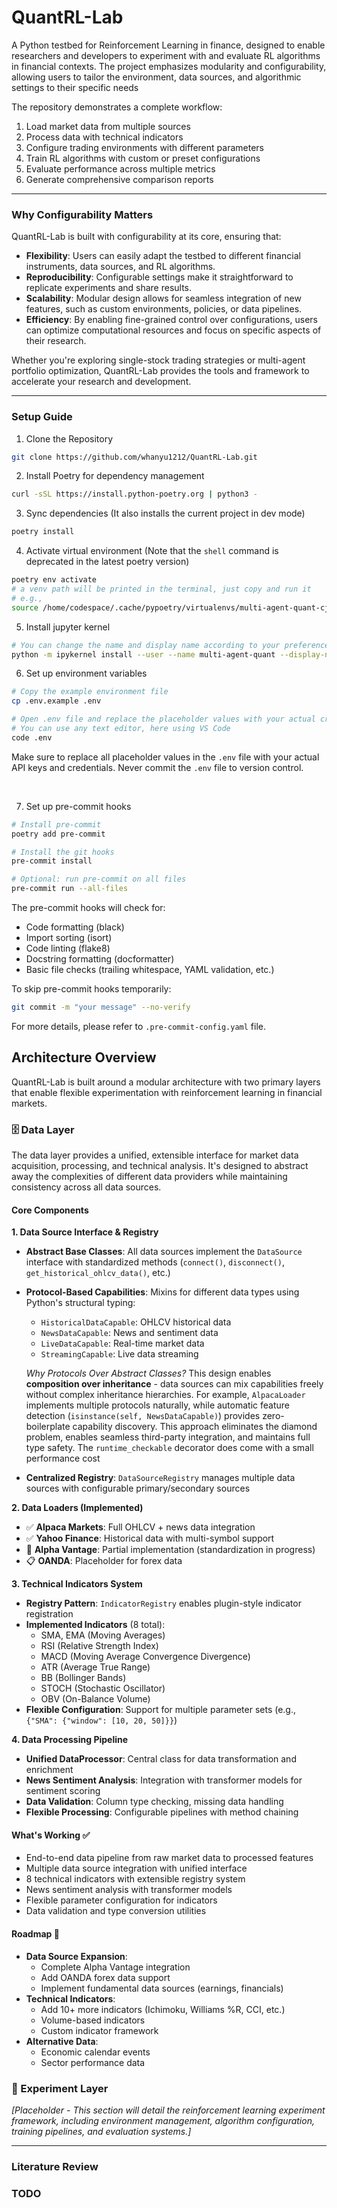 # QuantRL-Lab
A Python testbed for Reinforcement Learning in finance, designed to enable researchers and developers to experiment with and evaluate RL algorithms in financial contexts. The project emphasizes modularity and configurability, allowing users to tailor the environment, data sources, and algorithmic settings to their specific needs

The repository demonstrates a complete workflow:

1. Load market data from multiple sources
2. Process data with technical indicators
3. Configure trading environments with different parameters
4. Train RL algorithms with custom or preset configurations
5. Evaluate performance across multiple metrics
6. Generate comprehensive comparison reports

---

### Why Configurability Matters
QuantRL-Lab is built with configurability at its core, ensuring that:
- **Flexibility**: Users can easily adapt the testbed to different financial instruments, data sources, and RL algorithms.
- **Reproducibility**: Configurable settings make it straightforward to replicate experiments and share results.
- **Scalability**: Modular design allows for seamless integration of new features, such as custom environments, policies, or data pipelines.
- **Efficiency**: By enabling fine-grained control over configurations, users can optimize computational resources and focus on specific aspects of their research.

Whether you're exploring single-stock trading strategies or multi-agent portfolio optimization, QuantRL-Lab provides the tools and framework to accelerate your research and development.


---
### Setup Guide

1. Clone the Repository
```bash
git clone https://github.com/whanyu1212/QuantRL-Lab.git
```

2. Install Poetry for dependency management
```bash
curl -sSL https://install.python-poetry.org | python3 -
```

3. Sync dependencies (It also installs the current project in dev mode)
```bash
poetry install
```

4. Activate virtual environment (Note that the `shell` command is deprecated in the latest poetry version)
```bash
poetry env activate
# a venv path will be printed in the terminal, just copy and run it
# e.g.,
source /home/codespace/.cache/pypoetry/virtualenvs/multi-agent-quant-cj6_z41n-py3.12/bin/activate
```

5. Install jupyter kernel
```bash
# You can change the name and display name according to your preference
python -m ipykernel install --user --name multi-agent-quant --display-name "Multi Agent Quant"
```

6. Set up environment variables
```bash
# Copy the example environment file
cp .env.example .env

# Open .env file and replace the placeholder values with your actual credentials
# You can use any text editor, here using VS Code
code .env
```

Make sure to replace all placeholder values in the `.env` file with your actual API keys and credentials. Never commit the `.env` file to version control.

<br>

7. Set up pre-commit hooks
```bash
# Install pre-commit
poetry add pre-commit

# Install the git hooks
pre-commit install

# Optional: run pre-commit on all files
pre-commit run --all-files
```

The pre-commit hooks will check for:
- Code formatting (black)
- Import sorting (isort)
- Code linting (flake8)
- Docstring formatting (docformatter)
- Basic file checks (trailing whitespace, YAML validation, etc.)

To skip pre-commit hooks temporarily:
```bash
git commit -m "your message" --no-verify
```

For more details, please refer to `.pre-commit-config.yaml` file.

## Architecture Overview

QuantRL-Lab is built around a modular architecture with two primary layers that enable flexible experimentation with reinforcement learning in financial markets.

### 🗄️ Data Layer

The data layer provides a unified, extensible interface for market data acquisition, processing, and technical analysis. It's designed to abstract away the complexities of different data providers while maintaining consistency across all data sources.

#### Core Components

**1. Data Source Interface & Registry**
- **Abstract Base Classes**: All data sources implement the `DataSource` interface with standardized methods (`connect()`, `disconnect()`, `get_historical_ohlcv_data()`, etc.)
- **Protocol-Based Capabilities**: Mixins for different data types using Python's structural typing:
  - `HistoricalDataCapable`: OHLCV historical data
  - `NewsDataCapable`: News and sentiment data
  - `LiveDataCapable`: Real-time market data
  - `StreamingCapable`: Live data streaming

  *Why Protocols Over Abstract Classes?* This design enables **composition over inheritance** - data sources can mix capabilities freely without complex inheritance hierarchies. For example, `AlpacaLoader` implements multiple protocols naturally, while automatic feature detection (`isinstance(self, NewsDataCapable)`) provides zero-boilerplate capability discovery. This approach eliminates the diamond problem, enables seamless third-party integration, and maintains full type safety. The `runtime_checkable` decorator does come with a small performance cost

- **Centralized Registry**: `DataSourceRegistry` manages multiple data sources with configurable primary/secondary sources

**2. Data Loaders (Implemented)**
- ✅ **Alpaca Markets**: Full OHLCV + news data integration
- ✅ **Yahoo Finance**: Historical data with multi-symbol support
- 🔄 **Alpha Vantage**: Partial implementation (standardization in progress)
- 📋 **OANDA**: Placeholder for forex data

**3. Technical Indicators System**
- **Registry Pattern**: `IndicatorRegistry` enables plugin-style indicator registration
- **Implemented Indicators** (8 total):
  - SMA, EMA (Moving Averages)
  - RSI (Relative Strength Index)
  - MACD (Moving Average Convergence Divergence)
  - ATR (Average True Range)
  - BB (Bollinger Bands)
  - STOCH (Stochastic Oscillator)
  - OBV (On-Balance Volume)
- **Flexible Configuration**: Support for multiple parameter sets (e.g., `{"SMA": {"window": [10, 20, 50]}}`)

**4. Data Processing Pipeline**
- **Unified DataProcessor**: Central class for data transformation and enrichment
- **News Sentiment Analysis**: Integration with transformer models for sentiment scoring
- **Data Validation**: Column type checking, missing data handling
- **Flexible Processing**: Configurable pipelines with method chaining

#### What's Working ✅
- End-to-end data pipeline from raw market data to processed features
- Multiple data source integration with unified interface
- 8 technical indicators with extensible registry system
- News sentiment analysis with transformer models
- Flexible parameter configuration for indicators
- Data validation and type conversion utilities

#### Roadmap 🔄
- **Data Source Expansion**:
  - Complete Alpha Vantage integration
  - Add OANDA forex data support
  - Implement fundamental data sources (earnings, financials)
- **Technical Indicators**:
  - Add 10+ more indicators (Ichimoku, Williams %R, CCI, etc.)
  - Volume-based indicators
  - Custom indicator framework
- **Alternative Data**:
  - Economic calendar events
  - Sector performance data

### 🧪 Experiment Layer

*[Placeholder - This section will detail the reinforcement learning experiment framework, including environment management, algorithm configuration, training pipelines, and evaluation systems.]*

---

### Literature Review


### TODO
